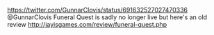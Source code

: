 https://twitter.com/GunnarClovis/status/691632527027470336 @GunnarClovis Funeral Quest is sadly no longer live but here's an old review http://jayisgames.com/review/funeral-quest.php